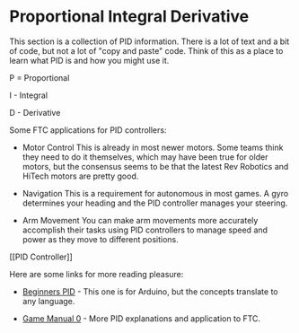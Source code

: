 # Proportional Integral Derivative

This section is a collection of PID information. There is a lot of text and a bit of code, but not a lot of "copy and paste" code. Think of this as a place to learn what PID is and how you might use it.

P = Proportional

I - Integral

D - Derivative

Some FTC applications for PID controllers:

* Motor Control
This is already in most newer motors. Some teams think they need to do it themselves, which may have been true for older motors, but the consensus seems to be that the latest Rev Robotics and HiTech motors are pretty good.

* Navigation
This is a requirement for autonomous in most games. A gyro determines your heading and the PID controller manages your steering.

* Arm Movement
You can make arm movements more accurately accomplish their tasks using PID controllers to manage speed and power as they move to different positions.

[[PID Controller]]

Here are some links for more reading pleasure:

* [Beginners PID](http://brettbeauregard.com/blog/2011/04/improving-the-beginners-pid-introduction/) - This one is for Arduino, but the concepts translate to any language.

* [Game Manual 0](https://gm0.org/en/stable/docs/software/control-loops.html) - More PID explanations and application to FTC.
